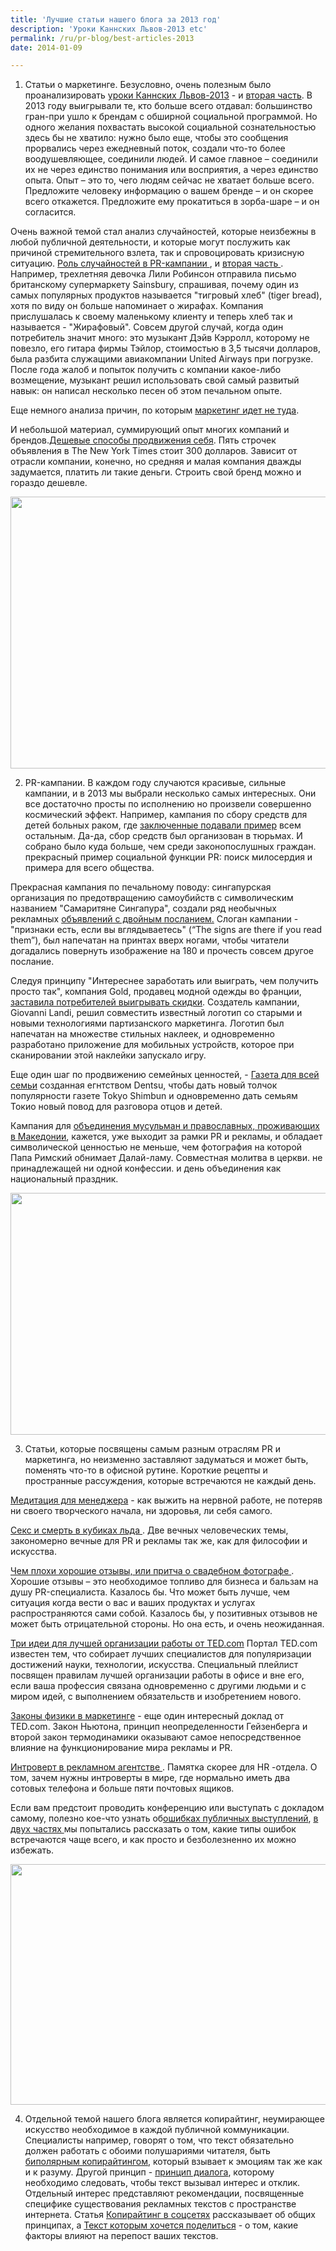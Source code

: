 ```yaml
---
title: 'Лучшие статьи нашего блога за 2013 год'
description: 'Уроки Каннских Львов-2013 etc'
permalink: /ru/pr-blog/best-articles-2013
date: 2014-01-09

---
```


1. Статьи о маркетинге. Безусловно, очень полезным было проанализировать <a href="/ru/pr-blog/cannes-lions-lessons-2013">уроки Каннских Львов-2013</a> - и <a href="/ru/pr-blog/cannes-lions-lessons-2013-2">вторая часть</a>. В 2013 году выигрывали те, кто больше всего отдавал: большинство гран-при ушло к брендам с обширной социальной программой. Но одного желания похвастать высокой социальной сознательностью здесь бы не хватило: нужно было еще, чтобы это сообщения прорвались через ежедневный поток, создали что-то более воодушевляющее, соединили людей. И самое главное – соединили их не через единство понимания или восприятия, а через единство опыта. Опыт – это то, чего людям сейчас не хватает больше всего. Предложите человеку информацию о вашем бренде – и он скорее всего откажется. Предложите ему прокатиться в зорба-шаре – и он согласится.

Очень важной темой стал анализ случайностей, которые неизбежны в любой публичной деятельности, и которые могут  послужить как причиной стремительного взлета, так и спровоцировать кризисную ситуацию. <a href="/ru/pr-blog/campaigns-accidentally-made">Роль случайностей в PR-кампании </a>, и <a href="/ru/pr-blog/campaigns-accidentally-made2">вторая часть </a>. Например, трехлетняя девочка Лили Робинсон отправила письмо британскому супермаркету Sainsbury, спрашивая, почему один из самых популярных продуктов называется "тигровый хлеб" (tiger bread), хотя по виду он больше напоминает о жирафах. Компания прислушалась к своему маленькому клиенту и теперь хлеб так и называется - "Жирафовый". Совсем другой случай, когда один потребитель значит много: это музыкант Дэйв Кэрролл, которому не повезло, его гитара фирмы Тэйлор, стоимостью в 3,5 тысячи долларов, была разбита служащими авиакомпании United Airways при погрузке. После года жалоб и попыток получить с компании какое-либо возмещение, музыкант решил использовать свой самый развитый навык: он написал несколько песен об этом печальном опыте.

Еще немного анализа причин, по которым <a href="/ru/pr-blog/marketing-that-went-wrong"> маркетинг идет не туда</a>.

И небольшой материал, суммирующий опыт многих компаний и брендов.<a href="/ru/pr-blog/cheap-ways-to-promote">Дешевые способы продвижения себя</a>. Пять строчек объявления в The New York Times стоит 300 долларов. Зависит от отрасли компании, конечно, но средняя и малая компания дважды задумается, платить ли такие деньги. Строить свой бренд можно и гораздо дешевле.

<img src="{{ site.assets }}/upload/5635569628_614c36e717_z.jpg" alt="" class="post__img" width="580" height="435">

2. PR-кампании. В каждом году случаются красивые, сильные кампании, и в 2013 мы выбрали несколько самых интересных. Они все достаточно просты по исполнению но произвели совершенно космический эффект. Например, кампания по сбору средств для детей больных раком, где <a href="/ru/pr-blog/peruvian-cancer-fighting">заключенные подавали пример</a> всем остальным. Да-да, сбор средств был организован в тюрьмах.  И собрано было куда больше, чем среди законопослушных граждан. прекрасный пример социальной функции PR: поиск милосердия и примера для всего общества.

Прекрасная кампания по печальному поводу: сингапурская организация по предотвращению самоубийств с символическим названием "Самаритяне Сингапура", создали ряд необычных рекламных <a href="/ru/pr-blog/two-side-slogans">объявлений с двойным посланием.</a> Слоган кампании - "признаки есть, если вы вглядываетесь" (“The signs are there if you read them”), был напечатан на принтах вверх ногами, чтобы читатели догадались повернуть изображение на 180 и прочесть совсем другое послание.

Следуя принципу "Интереснее заработать или выиграть, чем получить просто так", компания Gold, продавец модной одежды во франции, <a href="/ru/pr-blog/guerrilla-sticker-campaign">заставила потребителей выигрывать скидки</a>. Создатель кампании, Giovanni Landi, решил совместить известный логотип со старыми и новыми технологиями партизанского маркетинга. Логотип был напечатан на множестве стильных наклеек, и одновременно разработано приложение для мобильных устройств, которое при сканировании этой наклейки запускало игру.

Еще один шаг по продвижению семейных ценностей, - <a href="/ru/pr-blog/tokyo-shimbun-qr-codes">Газета для всей семьи</a> созданная егнтством Dentsu, чтобы дать новый толчок популярности газете Tokyo Shimbun и одновременно дать семьям Токио новый повод для разговора отцов и детей.

Кампания для <a href="/ru/pr-blog/joint-prayer-day-macedonia">объединения мусульман и православных, проживающих в Македонии</a>, кажется, уже выходит за рамки PR и рекламы, и  обладает символической ценностью не меньше, чем фотография на которой  Папа Римский обнимает Далай-ламу. Совместная молитва в церкви. не принадлежащей ни одной конфессии. и день объединения как национальный праздник.

<img src="{{ site.assets }}/upload/5455224577_681b5495c8_z.jpg" alt="" class="post__img" width="580" height="387">

3. Статьи, которые посвящены самым разным отраслям PR и  маркетинга, но неизменно заставляют задуматься и может быть, поменять что-то в офисной рутине. Короткие рецепты и пространные рассуждения, которые встречаются не каждый день.

<a href="/ru/pr-blog/meditation-for-pr-manager">Медитация для менеджера</a> - как выжить на нервной работе, не потеряв ни своего творческого начала, ни здоровья, ли себя самого.

<a href="/ru/pr-blog/sex-and-death-in-ice-cubes">Секс и смерть в кубиках льда </a>. Две вечных человеческих темы, закономерно вечные для PR и рекламы так же, как для философии и искусства.

<a href="/ru/pr-blog/bad-sight-of-good-WOM">Чем плохи хорошие отзывы, или притча о свадебном фотографе </a>. Хорошие отзывы – это необходимое топливо для бизнеса и бальзам на душу PR-специалиста. Казалось бы. Что может быть лучше, чем ситуация когда вести о вас и ваших продуктах и услугах распространяются сами собой. Казалось бы, у позитивных отзывов не может быть отрицательной стороны. Но она есть, и очень неожиданная.

<a href="/ru/pr-blog/ted-talks-for-better+work">Три идеи для лучшей организации работы от TED.com</a> Портал TED.com известен тем, что собирает лучших специалистов для популяризации достижений науки, технологии, искусства. Специальный плейлист посвящен правилам лучшей организации работы в офисе и вне его, если ваша профессия связана одновременно с другими людьми и с миром идей, с выполнением обязательств и изобретением нового.

<a href="/ru/pr-blog/physics-of-marketing">Законы физики в маркетинге</a> - еще один интересный доклад от TED.com. Закон Ньютона, принцип неопределенности Гейзенберга и второй закон термодинамики оказывают самое непосредственное влияние на функционирование мира рекламы и PR.

<a href="/ru/pr-blog/introverts-in-the-ad-agency">Интроверт в рекламном агентстве </a>. Памятка скорее для HR -отдела. О том, зачем нужны интроверты в мире, где нормально иметь два сотовых телефона и больше пяти почтовых ящиков.

Если вам предстоит проводить конференцию или выступать с докладом самому, полезно кое-что узнать об<a href="/ru/pr-blog/public-speech-mistakes">ошибках публичных выступлений</a>, <a href="/ru/pr-blog/public-speech-mistakes-2"> в двух частях </a> мы попытались рассказать о том, какие типы ошибок встречаются чаще всего, и как просто и безболезненно их можно избежать.

<img src="{{ site.assets }}/upload/2918068088_2d71cb6d13_z.jpg" alt="" class="post__img" width="580" height="385">

4. Отдельной темой нашего блога является копирайтинг, неумирающее искусство необходимое в каждой публичной коммуникации. Специалисты например, говорят о том, что текст обязательно должен работать с обоими полушариями читателя, быть <a href="/ru/pr-blog/copywriting-with-statistics">биполярным  копирайтингом</a>, который взывает к эмоциям так же как и к разуму. Другой принцип - <a href="/ru/pr-blog/conversational-copywriting">принцип диалога</a>, которому необходимо следовать, чтобы текст вызывал интерес и отклик. Отдельный интерес представляют рекомендации, посвященные специфике существования рекламных текстов с пространстве интернета. Статья <a href="/ru/pr-blog/copywriting-for-social-media">Копирайтинг в соцсетях</a>  рассказывает об общих принципах, а <a href="/ru/pr-blog/tips-for-shareable-copywriting">Текст которым хочется поделиться</a> - о том, какие факторы влияют на перепост ваших текстов.

